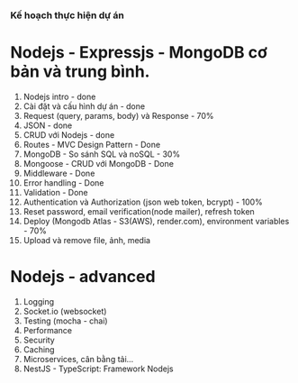 ### Kế hoạch thực hiện dự án

# Nodejs - Expressjs - MongoDB cơ bản và trung bình.

1. Nodejs intro - done
2. Cài đặt và cấu hình dự án - done
3. Request (query, params, body) và Response - 70%
4. JSON - done
5. CRUD với Nodejs - done
6. Routes - MVC Design Pattern - Done
7. MongoDB - So sánh SQL và noSQL - 30%
8. Mongoose - CRUD với MongoDB - Done
9. Middleware - Done
10. Error handling - Done
11. Validation - Done
12. Authentication và Authorization (json web token, bcrypt) - 100%
13. Reset password, email verification(node mailer), refresh token
14. Deploy (Mongodb Atlas - S3(AWS), render.com), environment variables - 70%
15. Upload và remove file, ảnh, media

# Nodejs - advanced

1. Logging
2. Socket.io (websocket)
3. Testing (mocha - chai)
4. Performance
5. Security
6. Caching
7. Microservices, cân bằng tải...
8. NestJS - TypeScript: Framework Nodejs
